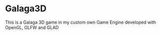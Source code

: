 # Galaga3D
This is a Galaga 3D game in my custom own Game Engine developed with OpenGL, GLFW and GLAD
